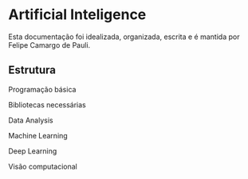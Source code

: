 # Artificial Inteligence

Esta documentação foi idealizada, organizada, escrita e é mantida por Felipe Camargo de Pauli.

## Estrutura

Programação básica

Bibliotecas necessárias

Data Analysis

Machine Learning

Deep Learning

Visão computacional